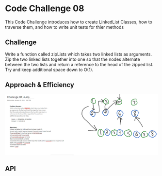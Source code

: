 # Code Challenge 08
This Code Challenge introduces how to create LinkedList Classes, how to traverse them, and how to write unit tests for thier methods

## Challenge
Write a function called zipLists which takes two linked lists as arguments. Zip the two linked lists together into one so that the nodes alternate between the two lists and return a reference to the head of the zipped list. Try and keep additional space down to O(1). 
## Approach & Efficiency
![whiteboard](./challenge08.png)
## API
